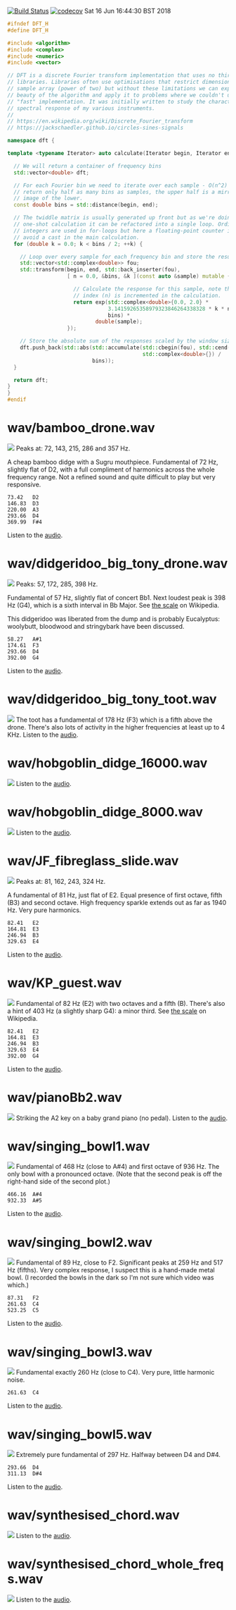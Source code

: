 [![Build Status](https://travis-ci.org/deanturpin/dft.svg?branch=master)](https://travis-ci.org/deanturpin/dft)
[![codecov](https://codecov.io/gh/deanturpin/dft/branch/master/graph/badge.svg)](https://codecov.io/gh/deanturpin/dft)
Sat 16 Jun 16:44:30 BST 2018
```cpp
#ifndef DFT_H
#define DFT_H

#include <algorithm>
#include <complex>
#include <numeric>
#include <vector>

// DFT is a discrete Fourier transform implementation that uses no third-party
// libraries. Libraries often use optimisations that restrict dimensions of the
// sample array (power of two) but without these limitations we can explore the
// beauty of the algorithm and apply it to problems where we couldn't use a
// "fast" implementation. It was initially written to study the characteristic
// spectral response of my various instruments.
//
// https://en.wikipedia.org/wiki/Discrete_Fourier_transform
// https://jackschaedler.github.io/circles-sines-signals

namespace dft {

template <typename Iterator> auto calculate(Iterator begin, Iterator end) {

  // We will return a container of frequency bins
  std::vector<double> dft;

  // For each Fourier bin we need to iterate over each sample - O(n^2) - but
  // return only half as many bins as samples, the upper half is a mirror
  // image of the lower.
  const double bins = std::distance(begin, end);

  // The twiddle matrix is usually generated up front but as we're doing a
  // one-shot calculation it can be refactored into a single loop. Ordinarily
  // integers are used in for-loops but here a floating-point counter is used to
  // avoid a cast in the main calculation.
  for (double k = 0.0; k < bins / 2; ++k) {

    // Loop over every sample for each frequency bin and store the result.
    std::vector<std::complex<double>> fou;
    std::transform(begin, end, std::back_inserter(fou),
                   [ n = 0.0, &bins, &k ](const auto &sample) mutable {

                     // Calculate the response for this sample, note the sample
                     // index (n) is incremented in the calculation.
                     return exp(std::complex<double>{0.0, 2.0} *
                                3.14159265358979323846264338328 * k * n++ /
                                bins) *
                            double(sample);
                   });

    // Store the absolute sum of the responses scaled by the window size.
    dft.push_back(std::abs(std::accumulate(std::cbegin(fou), std::cend(fou),
                                           std::complex<double>{}) /
                           bins));
  }

  return dft;
}
}
#endif
```
# wav/bamboo_drone.wav
[![](wav/bamboo_drone.wav.svg)](wav/bamboo_drone.wav.svg)
Peaks at: 72, 143, 215, 286 and 357 Hz.

A cheap bamboo didge with a Sugru mouthpiece. Fundamental of 72 Hz, slightly
flat of D2, with a full compliment of harmonics across the whole frequency
range. Not a refined sound and quite difficult to play but very responsive.

```
73.42	D2
146.83	D3
220.00	A3
293.66	D4
369.99	F#4
```
Listen to the [audio](wav/bamboo_drone.wav).
# wav/didgeridoo_big_tony_drone.wav
[![](wav/didgeridoo_big_tony_drone.wav.svg)](wav/didgeridoo_big_tony_drone.wav.svg)
Peaks: 57, 172, 285, 398 Hz.

Fundamental of 57 Hz, slightly flat of concert Bb1. Next loudest peak is 398 Hz
(G4), which is a sixth interval in Bb Major. See [the
scale](https://en.wikipedia.org/wiki/B-flat_major) on Wikipedia.

This didgeridoo was liberated from the dump and is probably Eucalyptus:
woolybutt, bloodwood and stringybark have been discussed.

```
58.27	A#1
174.61	F3
293.66	D4
392.00	G4
```
Listen to the [audio](wav/didgeridoo_big_tony_drone.wav).
# wav/didgeridoo_big_tony_toot.wav
[![](wav/didgeridoo_big_tony_toot.wav.svg)](wav/didgeridoo_big_tony_toot.wav.svg)
The toot has a fundamental of 178 Hz (F3) which is a fifth above the drone.
There's also lots of activity in the higher frequencies at least up to 4 KHz.
Listen to the [audio](wav/didgeridoo_big_tony_toot.wav).
# wav/hobgoblin_didge_16000.wav
[![](wav/hobgoblin_didge_16000.wav.svg)](wav/hobgoblin_didge_16000.wav.svg)
Listen to the [audio](wav/hobgoblin_didge_16000.wav).
# wav/hobgoblin_didge_8000.wav
[![](wav/hobgoblin_didge_8000.wav.svg)](wav/hobgoblin_didge_8000.wav.svg)
Listen to the [audio](wav/hobgoblin_didge_8000.wav).
# wav/JF_fibreglass_slide.wav
[![](wav/JF_fibreglass_slide.wav.svg)](wav/JF_fibreglass_slide.wav.svg)
Peaks at: 81, 162, 243, 324 Hz.

A fundamental of 81 Hz, just flat of E2. Equal presence of first octave, fifth
(B3) and second octave. High frequency sparkle extends out as far as 1940 Hz.
Very pure harmonics.

```
82.41	E2
164.81	E3
246.94	B3
329.63	E4
```
Listen to the [audio](wav/JF_fibreglass_slide.wav).
# wav/KP_guest.wav
[![](wav/KP_guest.wav.svg)](wav/KP_guest.wav.svg)
Fundamental of 82 Hz (E2) with two octaves and a fifth (B). There's also a
hint of 403 Hz (a slightly sharp G4): a minor third. See [the
scale](https://en.wikipedia.org/wiki/E_minor) on Wikipedia.

```
82.41	E2
164.81	E3
246.94	B3
329.63	E4
392.00	G4
```
Listen to the [audio](wav/KP_guest.wav).
# wav/pianoBb2.wav
[![](wav/pianoBb2.wav.svg)](wav/pianoBb2.wav.svg)
Striking the A2 key on a baby grand piano (no pedal).
Listen to the [audio](wav/pianoBb2.wav).
# wav/singing_bowl1.wav
[![](wav/singing_bowl1.wav.svg)](wav/singing_bowl1.wav.svg)
Fundamental of 468 Hz (close to A#4) and first octave of 936 Hz. The only bowl
with a pronounced octave. (Note that the second peak is off the right-hand side
of the second plot.)

```
466.16	A#4
932.33	A#5
```
Listen to the [audio](wav/singing_bowl1.wav).
# wav/singing_bowl2.wav
[![](wav/singing_bowl2.wav.svg)](wav/singing_bowl2.wav.svg)
Fundamental of 89 Hz, close to F2. Significant peaks at 259 Hz and 517 Hz
(fifths). Very complex response, I suspect this is a hand-made metal bowl. (I
recorded the bowls in the dark so I'm not sure which video was which.)

```
87.31	F2
261.63	C4
523.25	C5
```
Listen to the [audio](wav/singing_bowl2.wav).
# wav/singing_bowl3.wav
[![](wav/singing_bowl3.wav.svg)](wav/singing_bowl3.wav.svg)
Fundamental exactly 260 Hz (close to C4). Very pure, little harmonic noise.

```
261.63	C4
```
Listen to the [audio](wav/singing_bowl3.wav).
# wav/singing_bowl5.wav
[![](wav/singing_bowl5.wav.svg)](wav/singing_bowl5.wav.svg)
Extremely pure fundamental of 297 Hz. Halfway between D4 and D#4.

```
293.66	D4
311.13	D#4
```
Listen to the [audio](wav/singing_bowl5.wav).
# wav/synthesised_chord.wav
[![](wav/synthesised_chord.wav.svg)](wav/synthesised_chord.wav.svg)
Listen to the [audio](wav/synthesised_chord.wav).
# wav/synthesised_chord_whole_freqs.wav
[![](wav/synthesised_chord_whole_freqs.wav.svg)](wav/synthesised_chord_whole_freqs.wav.svg)
Listen to the [audio](wav/synthesised_chord_whole_freqs.wav).

